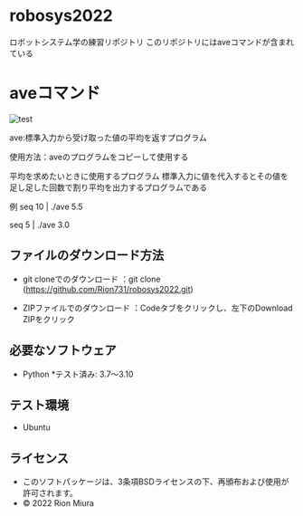 # robosys2022
ロボットシステム学の練習リポジトリ
このリポジトリにはaveコマンドが含まれている
# aveコマンド
![test](https://github.com/Rion731/robosys2022/actions/workflows/test.yml/badge.svg)

ave:標準入力から受け取った値の平均を返すプログラム

使用方法：aveのプログラムをコピーして使用する

平均を求めたいときに使用するプログラム
標準入力に値を代入するとその値を足し足した回数で割り平均を出力するプログラムである

例 seq 10 | ./ave 
   5.5

   seq 5 | ./ave
   3.0 
## ファイルのダウンロード方法
* git cloneでのダウンロード
   ：git clone (https://github.com/Rion731/robosys2022.git)

* ZIPファイルでのダウンロード
   ：Codeタブをクリックし、左下のDownload ZIPをクリック


## 必要なソフトウェア
* Python
  *テスト済み: 3.7～3.10
## テスト環境
* Ubuntu
## ライセンス
* このソフトパッケージは、3条項BSDライセンスの下、再頒布および使用が許可されます。
* © 2022 Rion Miura 
